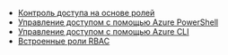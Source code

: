 * [Контроль доступа на основе ролей](../articles/role-based-access-control/role-assignments-portal.md)
* [Управление доступом с помощью Azure PowerShell](../articles/role-based-access-control/role-assignments-powershell.md)
* [Управление доступом с помощью Azure CLI](../articles/role-based-access-control/role-assignments-cli.md)
* [Встроенные роли RBAC](../articles/role-based-access-control/built-in-roles.md)

